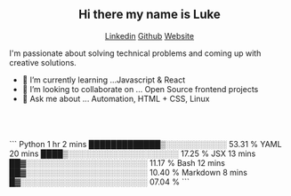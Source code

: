 <h2 align="center">Hi there my name is Luke</h2>   

<p align="center"> 
 <a margin='5px' href="https://www.linkedin.com/in/lukehowsam/">Linkedin</a> 
 <a margin='5px' href="https://github.com/luke-h1/">Github</a> 
 <a margin='5px' href="https://lhowsam.com">Website</a> 
</p> 

I'm passionate about solving technical problems and coming up with creative solutions. 

 

<!--- - 🔭 I’m currently working on ... []() --> 
- 🌱 I’m currently learning ...Javascript & React 
- 👯 I’m looking to collaborate on ... Open Source frontend projects 
- 💬 Ask me about ... Automation, HTML + CSS, Linux 
<br /> 
<br /> 
<br /> 
<!-- <p align="center">
  Weekly development breakdown: 
</p> -->
<!--START_SECTION:waka-->
```
Python     1 hr 2 mins     █████████████▒░░░░░░░░░░░   53.31 % 
YAML       20 mins         ████▒░░░░░░░░░░░░░░░░░░░░   17.25 % 
JSX        13 mins         ██▓░░░░░░░░░░░░░░░░░░░░░░   11.17 % 
Bash       12 mins         ██▓░░░░░░░░░░░░░░░░░░░░░░   10.40 % 
Markdown   8 mins          █▓░░░░░░░░░░░░░░░░░░░░░░░   07.04 % 
```
<!--END_SECTION:waka-->

